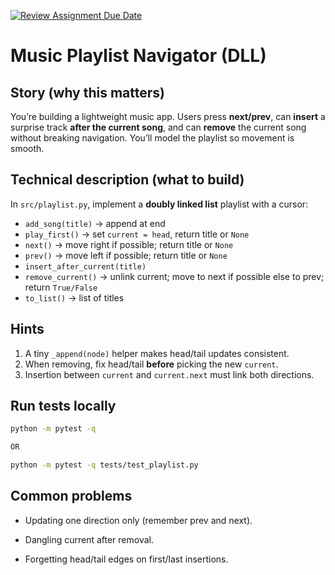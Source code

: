 [![Review Assignment Due Date](https://classroom.github.com/assets/deadline-readme-button-22041afd0340ce965d47ae6ef1cefeee28c7c493a6346c4f15d667ab976d596c.svg)](https://classroom.github.com/a/0OQ6FX4F)
# Music Playlist Navigator (DLL)

## Story (why this matters)
You’re building a lightweight music app. Users press **next/prev**, can **insert**
a surprise track **after the current song**, and can **remove** the current song
without breaking navigation. You’ll model the playlist so movement is smooth.

## Technical description (what to build)
In `src/playlist.py`, implement a **doubly linked list** playlist with a cursor:

- `add_song(title)` → append at end
- `play_first()` → set `current = head`, return title or `None`
- `next()` → move right if possible; return title or `None`
- `prev()` → move left if possible; return title or `None`
- `insert_after_current(title)`
- `remove_current()` → unlink current; move to next if possible else to prev; return `True/False`
- `to_list()` → list of titles

## Hints
1. A tiny `_append(node)` helper makes head/tail updates consistent.
2. When removing, fix head/tail **before** picking the new `current`.
3. Insertion between `current` and `current.next` must link both directions.

## Run tests locally
```bash
python -m pytest -q

OR

python -m pytest -q tests/test_playlist.py
```

## Common problems
- Updating one direction only (remember prev and next).

- Dangling current after removal.

- Forgetting head/tail edges on first/last insertions.